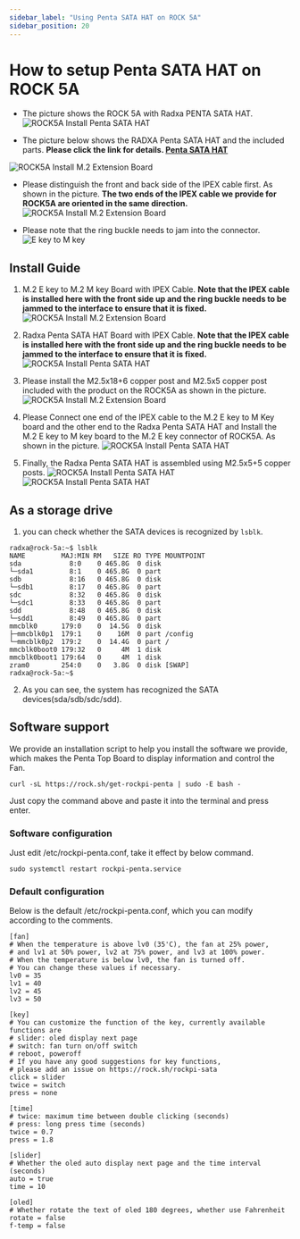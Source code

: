 ```yaml
---
sidebar_label: "Using Penta SATA HAT on ROCK 5A"
sidebar_position: 20
---
```


# How to setup Penta SATA HAT on ROCK 5A

- The picture shows the ROCK 5A with Radxa PENTA SATA HAT.
  ![ROCK5A Install Penta SATA HAT](/img/rock5a/rock5a-penta-sata-hat-05.webp)

- The picture below shows the RADXA Penta SATA HAT and the included parts.
  **Please click the link for details. [Penta SATA HAT](../../../accessories/penta-sata-hat)**

![ROCK5A Install M.2 Extension Board](/img/accessories/penta-sata-hat-01.webp)

- Please distinguish the front and back side of the IPEX cable first. As shown in the picture. **The two ends of the IPEX cable we provide for ROCK5A are oriented in the same direction.**
  ![ROCK5A Install M.2 Extension Board](/img/accessories/m2-extension-board-04.webp)

- Please note that the ring buckle needs to jam into the connector.
  ![E key to M key](/img/accessories/ekey-to-mkey-01.webp)

## Install Guide

1. M.2 E key to M.2 M key Board with IPEX Cable. **Note that the IPEX cable is installed here with the front side up and the ring buckle needs to be jammed to the interface to ensure that it is fixed.**
   ![ROCK5A Install M.2 Extension Board](/img/accessories/m2-extension-board-02.webp)

2. Radxa Penta SATA HAT Board with IPEX Cable. **Note that the IPEX cable is installed here with the front side up and the ring buckle needs to be jammed to the interface to ensure that it is fixed.**
   ![ROCK5A Install Penta SATA HAT](/img/rock5a/rock5a-penta-sata-hat-04.webp)

3. Please install the M2.5x18+6 copper post and M2.5x5 copper post included with the product on the ROCK5A as shown in the picture.
   ![ROCK5A Install M.2 Extension Board](/img/rock5a/rock5a-m2-extension-board-04.webp)

4. Please Connect one end of the IPEX cable to the M.2 E key to M Key board and the other end to the Radxa Penta SATA HAT and Install the M.2 E key to M key board to the M.2 E key connector of ROCK5A. As shown in the picture.
   ![ROCK5A Install Penta SATA HAT](/img/rock5a/rock5a-penta-sata-hat-03.webp)

5. Finally, the Radxa Penta SATA HAT is assembled using M2.5x5+5 copper posts.
   ![ROCK5A Install Penta SATA HAT](/img/rock5a/rock5a-penta-sata-hat-01.webp)
   ![ROCK5A Install Penta SATA HAT](/img/rock5a/rock5a-penta-sata-hat-02.webp)

## As a storage drive

1.  you can check whether the SATA devices is recognized by `lsblk`.

```
radxa@rock-5a:~$ lsblk
NAME         MAJ:MIN RM   SIZE RO TYPE MOUNTPOINT
sda            8:0    0 465.8G  0 disk
└─sda1         8:1    0 465.8G  0 part
sdb            8:16   0 465.8G  0 disk
└─sdb1         8:17   0 465.8G  0 part
sdc            8:32   0 465.8G  0 disk
└─sdc1         8:33   0 465.8G  0 part
sdd            8:48   0 465.8G  0 disk
└─sdd1         8:49   0 465.8G  0 part
mmcblk0      179:0    0  14.5G  0 disk
├─mmcblk0p1  179:1    0    16M  0 part /config
└─mmcblk0p2  179:2    0  14.4G  0 part /
mmcblk0boot0 179:32   0     4M  1 disk
mmcblk0boot1 179:64   0     4M  1 disk
zram0        254:0    0   3.8G  0 disk [SWAP]
radxa@rock-5a:~$
```

2. As you can see, the system has recognized the SATA devices(sda/sdb/sdc/sdd).

## Software support

We provide an installation script to help you install the software we provide, which makes the Penta Top Board to display information and control the Fan.

```
curl -sL https://rock.sh/get-rockpi-penta | sudo -E bash -
```

Just copy the command above and paste it into the terminal and press enter.

### Software configuration

Just edit /etc/rockpi-penta.conf, take it effect by below command.

```
sudo systemctl restart rockpi-penta.service
```

### Default configuration

Below is the default /etc/rockpi-penta.conf, which you can modify according to the comments.

```
[fan]
# When the temperature is above lv0 (35'C), the fan at 25% power,
# and lv1 at 50% power, lv2 at 75% power, and lv3 at 100% power.
# When the temperature is below lv0, the fan is turned off.
# You can change these values if necessary.
lv0 = 35
lv1 = 40
lv2 = 45
lv3 = 50

[key]
# You can customize the function of the key, currently available functions are
# slider: oled display next page
# switch: fan turn on/off switch
# reboot, poweroff
# If you have any good suggestions for key functions,
# please add an issue on https://rock.sh/rockpi-sata
click = slider
twice = switch
press = none

[time]
# twice: maximum time between double clicking (seconds)
# press: long press time (seconds)
twice = 0.7
press = 1.8

[slider]
# Whether the oled auto display next page and the time interval (seconds)
auto = true
time = 10

[oled]
# Whether rotate the text of oled 180 degrees, whether use Fahrenheit
rotate = false
f-temp = false
```
